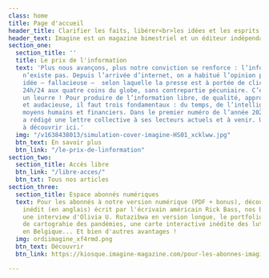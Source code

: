 ```yaml
---
class: home
title: Page d'accueil
header_title: Clarifier les faits, libérer<br>les idées et les esprits
header_text: Imagine est un magazine bimestriel et un éditeur indépendant depuis 1996.
section_one:
  section_title: ''
  title: Le prix de l'information
  text: 'Plus nous avançons, plus notre conviction se renforce : l’information gratuite
    n’existe pas. Depuis l’arrivée d’internet, on a habitué l’opinion publique à cette
    idée – fallacieuse –  selon laquelle la presse est à portée de clics, accessible
    24h/24 aux quatre coins du globe, sans contrepartie pécuniaire. C’est évidemment
    un leurre ! Pour produire de l’information libre, de qualité, approfondie, nuancée
    et audacieuse, il faut trois fondamentaux : du temps, de l’intelligence et des
    moyens humains et financiers. Dans le premier numéro de l’année 2022, notre rédaction
    a rédigé une lettre collective à ses lecteurs actuels et à venir. Un courrier
    à découvrir ici.'
  img: "/v1638438013/simulation-cover-imagine-HS01_xcklww.jpg"
  btn_text: En savoir plus
  btn_link: "/le-prix-de-linformation"
section_two:
  section_title: Accès libre
  btn_link: "/libre-acces/"
  btn_txt: Tous nos articles
section_three:
  section_title: Espace abonnés numériques
  text: Pour les abonnés à notre version numérique (PDF + bonus), découvrez un texte
    inédit (en anglais) écrit par l'écrivain américain Rick Bass, nos baromètres égalité-diversité,
    une interview d'Olivia U. Rutazibwa en version longue, le portfolio d'un projet
    de cartograhie des pandémies, une carte interactive inédite des luttes environnementales
    en Belgique... Et bien d'autres avantages !
  img: ordiimagine_xf4rmd.png
  btn_text: Découvrir
  btn_link: https://kiosque.imagine-magazine.com/pour-les-abonnes-imagine/

---
```

